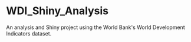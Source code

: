 # WDI_Shiny_Analysis
An analysis and Shiny project using the World Bank's World Development Indicators dataset.
